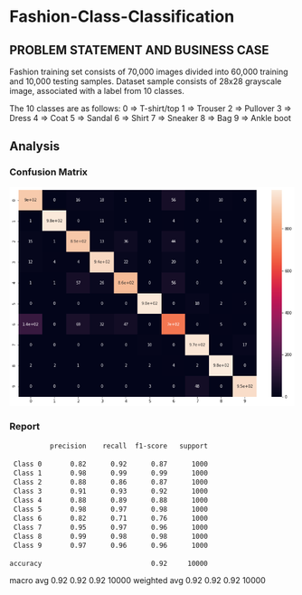 # Fashion-Class-Classification

## PROBLEM STATEMENT AND BUSINESS CASE
Fashion training set consists of 70,000 images divided into 60,000 training and 10,000 testing samples. 
Dataset sample consists of 28x28 grayscale image, associated with a label from 10 classes.


The 10 classes are as follows:
0 => T-shirt/top 
1 => Trouser 
2 => Pullover 
3 => Dress
4 => Coat 
5 => Sandal 
6 => Shirt 
7 => Sneaker 
8 => Bag 
9 => Ankle boot

## Analysis

### Confusion Matrix
![alt text](https://github.com/sandeepan1999/Fashion-Class-Classification/blob/master/Confusion_matrix.png)

### Report
              precision    recall  f1-score   support

     Class 0       0.82      0.92      0.87      1000
     Class 1       0.98      0.99      0.99      1000
     Class 2       0.88      0.86      0.87      1000
     Class 3       0.91      0.93      0.92      1000
     Class 4       0.88      0.89      0.88      1000
     Class 5       0.98      0.97      0.98      1000
     Class 6       0.82      0.71      0.76      1000
     Class 7       0.95      0.97      0.96      1000
     Class 8       0.99      0.98      0.98      1000
     Class 9       0.97      0.96      0.96      1000

    accuracy                           0.92     10000
   macro avg       0.92      0.92      0.92     10000
weighted avg       0.92      0.92      0.92     10000

